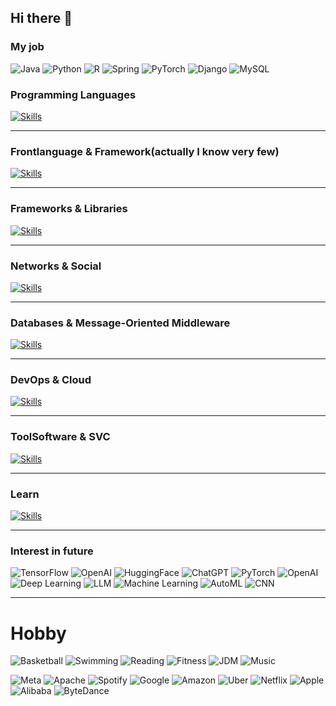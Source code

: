 ## Hi there 👋

<!--
**woodyxin/woodyxin** is a ✨ _special_ ✨ repository because its `README.md` (this file) appears on your GitHub profile.

Here are some ideas to get you started:

- 🔭 I’m currently working on ...
- 🌱 I’m currently learning ...
- 👯 I’m looking to collaborate on ...
- 🤔 I’m looking for help with ...
- 💬 Ask me about ...
- 📫 How to reach me: ...
- 😄 Pronouns: ...
- ⚡ Fun fact: ...
-->



### My job

![Java](https://img.shields.io/badge/Java-007396?style=for-the-badge&logo=java&logoColor=white)
![Python](https://img.shields.io/badge/Python-3776AB?style=for-the-badge&logo=python&logoColor=white)
![R](https://img.shields.io/badge/R-276DC3?style=for-the-badge&logo=r&logoColor=white)
![Spring](https://img.shields.io/badge/Spring-6DB33F?style=for-the-badge&logo=spring&logoColor=white)
![PyTorch](https://img.shields.io/badge/PyTorch-EE4C2C?style=for-the-badge&logo=pytorch&logoColor=white)
![Django](https://img.shields.io/badge/Django-092E20?style=for-the-badge&logo=django&logoColor=white)
![MySQL](https://img.shields.io/badge/MySQL-4479A1?style=for-the-badge&logo=mysql&logoColor=white)


### Programming Languages
[![Skills](https://skillicons.dev/icons?i=java,python,c,r&perline=10)](https://skillicons.dev)

---
### Frontlanguage &  Framework(actually I know very few)
[![Skills](https://skillicons.dev/icons?i=html,js,css,bootstrap,express,flutter,webpack,jquery,nodejs,npm,react,vue&perline=10)](https://skillicons.dev)

---
### Frameworks & Libraries
[![Skills](https://skillicons.dev/icons?i=django,spring,pytorch&perline=10)](https://skillicons.dev)

---
### Networks & Social
[![Skills](https://skillicons.dev/icons?i=linkedin,instagram,github,twitter,gmail,stackoverflow,discord,devto,wordpress,obsidian,notion,mastodon&perline=12)](https://skillicons.dev)

---
### Databases & Message-Oriented Middleware
[![Skills](https://skillicons.dev/icons?i=mysql,mongodb,redis,hibernate,rabbitmq,elasticsearch,kafka&perline=10)](https://skillicons.dev)

---
### DevOps & Cloud
[![Skills](https://skillicons.dev/icons?i=linux,nginx,docker,ubuntu,kubernetes,jenkins,windows,aws,gcp&perline=10)](https://skillicons.dev)

---
### ToolSoftware & SVC
[![Skills](https://skillicons.dev/icons?i=anaconda,vim,maven,git,md,postman,powershell,pycharm,idea,eclipse,vscode,visualstudio,svg,latex,lua,matlab,gitlab,gradle&perline=10)](https://skillicons.dev)

---
### Learn
[![Skills](https://skillicons.dev/icons?i=gcp,ai,opencv,php,perl,pr,redhat,ruby,rust,scala,swift,unity,azul,angular,androidstudio,cs,cpp&perline=10)](https://skillicons.dev)

---
### Interest in future

![TensorFlow](https://img.shields.io/badge/TensorFlow-FF6F00?style=flat&logo=tensorflow&logoColor=white)
![OpenAI](https://img.shields.io/badge/OpenAI-412991?style=flat&logo=openai&logoColor=white)
![HuggingFace](https://img.shields.io/badge/HuggingFace-FFD21F?style=flat&logo=huggingface&logoColor=black)
![ChatGPT](https://img.shields.io/badge/ChatGPT-1A1F36?style=flat&logo=openai&logoColor=white)
![PyTorch](https://img.shields.io/badge/PyTorch-EE4C2C?style=flat&logo=pytorch&logoColor=white)
![OpenAI](https://img.shields.io/badge/OpenAI-412991?style=flat&logo=openai&logoColor=white)
![Deep Learning](https://img.shields.io/badge/Deep%20Learning-00599C?style=flat&logo=neural&logoColor=white)
![LLM](https://img.shields.io/badge/LLM-0A0A0A?style=flat&logo=openai&logoColor=white)
![Machine Learning](https://img.shields.io/badge/Machine%20Learning-0096D6?style=flat&logo=scikitlearn&logoColor=white)
![AutoML](https://img.shields.io/badge/AutoML-FFA500?style=flat&logo=mlflow&logoColor=white)
![CNN](https://img.shields.io/badge/CNN-Convolutional?style=flat&logo=fastapi&logoColor=white)





---
# Hobby

![Basketball](https://img.shields.io/badge/Basketball-FE5000?style=for-the-badge&logo=nba&logoColor=white)
![Swimming](https://img.shields.io/badge/Swimming-00BFFF?style=for-the-badge&logo=google-fit&logoColor=white)
![Reading](https://img.shields.io/badge/Reading-F4A261?style=for-the-badge&logo=goodreads&logoColor=white)
![Fitness](https://img.shields.io/badge/Fitness-FF4500?style=for-the-badge&logo=fitbit&logoColor=white)
![JDM](https://img.shields.io/badge/JDM-000000?style=for-the-badge&logo=carthrottle&logoColor=white)
![Music](https://img.shields.io/badge/Music-1DB954?style=for-the-badge&logo=spotify&logoColor=white)



![Meta](https://img.shields.io/badge/Meta-1877F2?style=for-the-badge&logo=meta&logoColor=white)
![Apache](https://img.shields.io/badge/Apache-CA0B00?style=for-the-badge&logo=apache&logoColor=white)
![Spotify](https://img.shields.io/badge/Spotify-1DB954?style=for-the-badge&logo=spotify&logoColor=white)
![Google](https://img.shields.io/badge/Google-4285F4?style=for-the-badge&logo=google&logoColor=white)
![Amazon](https://img.shields.io/badge/Amazon-FF9900?style=for-the-badge&logo=amazon&logoColor=white)
![Uber](https://img.shields.io/badge/Uber-000000?style=for-the-badge&logo=uber&logoColor=white)
![Netflix](https://img.shields.io/badge/Netflix-E50914?style=for-the-badge&logo=netflix&logoColor=white)
![Apple](https://img.shields.io/badge/Apple-000000?style=for-the-badge&logo=apple&logoColor=white)
![Alibaba](https://img.shields.io/badge/Alibaba-FF6A00?style=for-the-badge&logo=alibaba&logoColor=white)
![ByteDance](https://img.shields.io/badge/ByteDance-000000?style=for-the-badge&logo=bytedance&logoColor=white)




         
